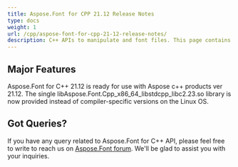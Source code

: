 ```yaml
---
title: Aspose.Font for CPP 21.12 Release Notes
type: docs
weight: 1
url: /cpp/aspose-font-for-cpp-21-12-release-notes/
description: C++ APIs to manipulate and font files. This page contains new Aspose.Font for C++ features, enhancement, and bug fixes in 2023, version 21.12.
---
```

 
## Major Features

Aspose.Font for  C++ 21.12 is ready for use with Aspose c++ products ver 21.12. The single libAspose.Font.Cpp_x86_64_libstdcpp_libc2.23.so library is now provided instead of compiler-specific versions on the Linux OS.


## Got Queries?
If you have any query related to Aspose.Font for C++ API, please feel free to write to reach us on [Aspose.Font forum](https://forum.aspose.com/c/font/). We'll be glad to assist you with your inquiries.
